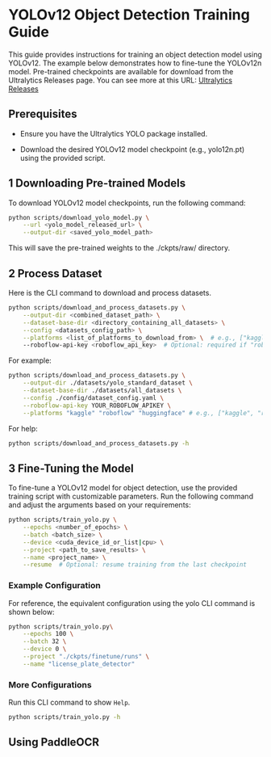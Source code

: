 
# YOLOv12 Object Detection Training Guide

This guide provides instructions for training an object detection model using YOLOv12. The example below demonstrates how to fine-tune the YOLOv12n model. Pre-trained checkpoints are available for download from the Ultralytics Releases page. You can see more at this URL:
[Ultralytics Releases](https://github.com/ultralytics/assets/releases)

## Prerequisites

-   Ensure you have the Ultralytics YOLO package installed.
    
-   Download the desired YOLOv12 model checkpoint (e.g., yolo12n.pt) using the provided script.
    

## 1 Downloading Pre-trained Models

To download YOLOv12 model checkpoints, run the following command:

```bash
python scripts/download_yolo_model.py \
    --url <yolo_model_released_url> \
    --output-dir <saved_yolo_model_path>
```

This will save the pre-trained weights to the ./ckpts/raw/ directory.

## 2 Process Dataset
Here is the CLI command to download and process datasets.
```bash
python scripts/download_and_process_datasets.py \
    --output-dir <combined_dataset_path> \
    --dataset-base-dir <directory_containing_all_datasets> \
    --config <datasets_config_path> \
    --platforms <list_of_platforms_to_download_from> \  # e.g., ["kaggle", "roboflow", "huggingface"]
    --roboflow-api-key <roboflow_api_key>  # Optional: required if "roboflow" is included in --platforms
```
For example:
```bash
python scripts/download_and_process_datasets.py \
    --output-dir ./datasets/yolo_standard_dataset \
    --dataset-base-dir ./datasets/all_datasets \
    --config ./config/dataset_config.yaml \
    --roboflow-api-key YOUR_ROBOFLOW_APIKEY \
    --platforms "kaggle" "roboflow" "huggingface" # e.g., ["kaggle", "roboflow", "huggingface"]
```
For help:
```bash
python scripts/download_and_process_datasets.py -h
```
## 3 Fine-Tuning the Model

To fine-tune a YOLOv12 model for object detection, use the provided training script with customizable parameters. Run the following command and adjust the arguments based on your requirements:

```bash
python scripts/train_yolo.py \
    --epochs <number_of_epochs> \
    --batch <batch_size> \
    --device <cuda_device_id_or_list|cpu> \
    --project <path_to_save_results> \
    --name <project_name> \
    --resume  # Optional: resume training from the last checkpoint
```

### Example Configuration

For reference, the equivalent configuration using the yolo CLI command is shown below:

```bash
python scripts/train_yolo.py\
    --epochs 100 \
    --batch 32 \
    --device 0 \
    --project "./ckpts/finetune/runs" \
    --name "license_plate_detector"
```

### More Configurations
Run this CLI command to show `Help`.
```bash
python scripts/train_yolo.py -h
```
## Using PaddleOCR